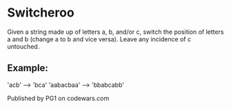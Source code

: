 # Switcheroo

Given a string made up of letters a, b, and/or c, switch the position of letters a and b (change a to b and vice versa). Leave any incidence of c untouched.

## Example:

'acb' --> 'bca'
'aabacbaa' --> 'bbabcabb'

Published by PG1 on codewars.com
